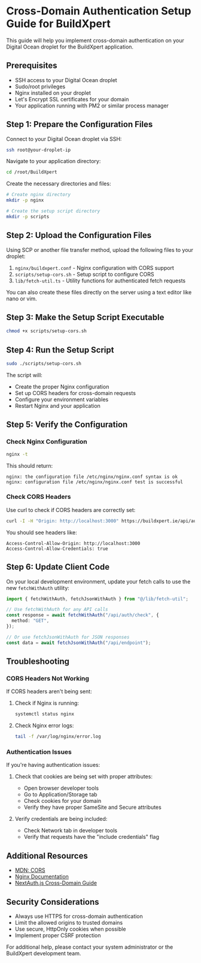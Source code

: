 # Cross-Domain Authentication Setup Guide for BuildXpert

This guide will help you implement cross-domain authentication on your Digital Ocean droplet for the BuildXpert application.

## Prerequisites

- SSH access to your Digital Ocean droplet
- Sudo/root privileges
- Nginx installed on your droplet
- Let's Encrypt SSL certificates for your domain
- Your application running with PM2 or similar process manager

## Step 1: Prepare the Configuration Files

Connect to your Digital Ocean droplet via SSH:

```bash
ssh root@your-droplet-ip
```

Navigate to your application directory:

```bash
cd /root/BuildXpert
```

Create the necessary directories and files:

```bash
# Create nginx directory
mkdir -p nginx

# Create the setup script directory
mkdir -p scripts
```

## Step 2: Upload the Configuration Files

Using SCP or another file transfer method, upload the following files to your droplet:

1. `nginx/buildxpert.conf` - Nginx configuration with CORS support
2. `scripts/setup-cors.sh` - Setup script to configure CORS
3. `lib/fetch-util.ts` - Utility functions for authenticated fetch requests

You can also create these files directly on the server using a text editor like nano or vim.

## Step 3: Make the Setup Script Executable

```bash
chmod +x scripts/setup-cors.sh
```

## Step 4: Run the Setup Script

```bash
sudo ./scripts/setup-cors.sh
```

The script will:

- Create the proper Nginx configuration
- Set up CORS headers for cross-domain requests
- Configure your environment variables
- Restart Nginx and your application

## Step 5: Verify the Configuration

### Check Nginx Configuration

```bash
nginx -t
```

This should return:

```
nginx: the configuration file /etc/nginx/nginx.conf syntax is ok
nginx: configuration file /etc/nginx/nginx.conf test is successful
```

### Check CORS Headers

Use curl to check if CORS headers are correctly set:

```bash
curl -I -H "Origin: http://localhost:3000" https://buildxpert.ie/api/auth/check
```

You should see headers like:

```
Access-Control-Allow-Origin: http://localhost:3000
Access-Control-Allow-Credentials: true
```

## Step 6: Update Client Code

On your local development environment, update your fetch calls to use the new `fetchWithAuth` utility:

```typescript
import { fetchWithAuth, fetchJsonWithAuth } from "@/lib/fetch-util";

// Use fetchWithAuth for any API calls
const response = await fetchWithAuth("/api/auth/check", {
  method: "GET",
});

// Or use fetchJsonWithAuth for JSON responses
const data = await fetchJsonWithAuth("/api/endpoint");
```

## Troubleshooting

### CORS Headers Not Working

If CORS headers aren't being sent:

1. Check if Nginx is running:

   ```bash
   systemctl status nginx
   ```

2. Check Nginx error logs:
   ```bash
   tail -f /var/log/nginx/error.log
   ```

### Authentication Issues

If you're having authentication issues:

1. Check that cookies are being set with proper attributes:

   - Open browser developer tools
   - Go to Application/Storage tab
   - Check cookies for your domain
   - Verify they have proper SameSite and Secure attributes

2. Verify credentials are being included:
   - Check Network tab in developer tools
   - Verify that requests have the "include credentials" flag

## Additional Resources

- [MDN: CORS](https://developer.mozilla.org/en-US/docs/Web/HTTP/CORS)
- [Nginx Documentation](https://nginx.org/en/docs/)
- [NextAuth.js Cross-Domain Guide](https://next-auth.js.org/configuration/options#cookies)

## Security Considerations

- Always use HTTPS for cross-domain authentication
- Limit the allowed origins to trusted domains
- Use secure, HttpOnly cookies when possible
- Implement proper CSRF protection

For additional help, please contact your system administrator or the BuildXpert development team.
